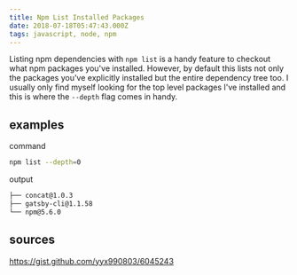 ```yaml
---
title: Npm List Installed Packages
date: 2018-07-18T05:47:43.000Z
tags: javascript, node, npm
---
```


Listing npm dependencies with `npm list` is a handy feature to checkout what npm packages you've installed. However, by default this lists not only the packages you've explicitly installed but the entire dependency tree too. I usually only find myself looking for the top level packages I've installed and this is where the `--depth` flag comes in handy.

## examples

command

```bash
npm list --depth=0
```

output

```bash
├── concat@1.0.3
├── gatsby-cli@1.1.58
└── npm@5.6.0
```

## sources

https://gist.github.com/yyx990803/6045243
